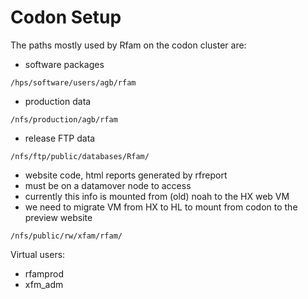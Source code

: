 
# Codon Setup 

The paths mostly used by Rfam on the codon cluster are: 

- software packages 
  
```/hps/software/users/agb/rfam```

- production data
  
```/nfs/production/agb/rfam```

- release FTP data

``` /nfs/ftp/public/databases/Rfam/ ```

- website code, html reports generated by rfreport 
- must be on a datamover node to access
- currently this info is mounted from (old) noah to the HX web VM
- we need to migrate VM from HX to HL to mount from codon to the preview website

```/nfs/public/rw/xfam/rfam/```


Virtual users: 

- rfamprod
- xfm_adm 